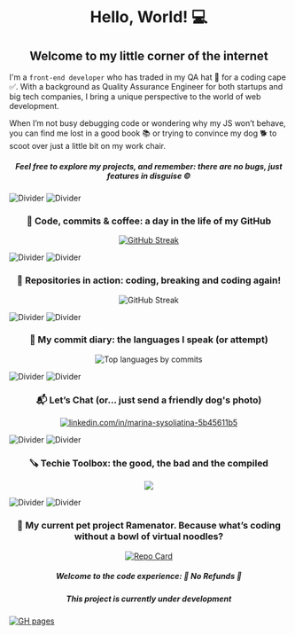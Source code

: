 
<h1 align="center">Hello, World! 💻</h1>

<h2 align="center">Welcome to my little corner of the internet</h2>

I'm a `front-end developer` who has traded in my QA hat 🚫 for a coding cape ✅. With a background as Quality Assurance Engineer for both startups and big tech companies, I bring a unique perspective to the world of web development.

When I’m not busy debugging code or wondering why my JS won’t behave, you can find me lost in a good book 📚 or trying to convince my dog 🐕 to scoot over just a little bit on my work chair.

<h5 align="center"> Feel free to explore my projects, and remember: there are no bugs, just features in disguise ©️</h5>
 
![Divider](https://via.placeholder.com/1000x3/CCE5FF/FFFFFF?text=)
![Divider](https://via.placeholder.com/1000x1/CCE5FF/FFFFFF?text=)

<h3 align="center">🧩 Code, commits & coffee: a day in the life of my GitHub</h3>

<p align="center">
  <a href="https://git.io/streak-stats">
    <img src="https://streak-stats.demolab.com?user=stereogamm&theme=ambient-gradient&hide_border=true&border_radius=10&date_format=j%20M%5B%20Y%5D&card_width=450&card_height=190&ring=9EEB4B&fire=FFB80A&stroke=D9C1FF5A&sideLabels=E9EB56&currStreakLabel=A33FBB&hide_longest_streak=true" alt="GitHub Streak" />
  </a>
</p>


![Divider](https://via.placeholder.com/1000x3/D4CCFF/FFFFFF?text=+)
![Divider](https://via.placeholder.com/1000x1/D4CCFF/FFFFFF?text=+)

<h3 align="center">🧩 Repositories in action: coding, breaking and coding again!</h3>
<p align="center">
 <a>
  <img src="https://github-readme-stats.vercel.app/api/top-langs/?username=stereogamm&layout=compact&theme=github_light&langs_count=12&custom_title=Top%20Languages%20by%20my%20repo" alt="GitHub Streak"/>
 </a>
</p>

![Divider](https://via.placeholder.com/1000x3/DFC4FF/FFFFFF?text=+)
![Divider](https://via.placeholder.com/1000x1/DFC4FF/FFFFFF?text=+)

<h3 align="center">🧩 My сommit diary: the languages I speak (or attempt)</h3>
<p align="center">
 <a>
  <img src="https://github-readme-stats.vercel.app/api/top-langs/?username=stereogamm&layout=compact&theme=github_light&hide=css,scss,html,mdx,shell&&custom_title=Top%20Languages%20by%20commits" alt="Top languages by commits"/>
 </a>
</p>

![Divider](https://via.placeholder.com/1000x3/F2C6E3/FFFFFF?text=+)
![Divider](https://via.placeholder.com/1000x1/F2C6E3/FFFFFF?text=+)

<h3 align="center">📬 Let’s Chat (or... just send a friendly dog's photo)</h3>
<p align="center">
<a href="https://linkedin.com/in/marina-sysoliatina-5b45611b5" target="blank"><img align="center" src="https://skillicons.dev/icons?i=linkedin&theme=light" alt="linkedin.com/in/marina-sysoliatina-5b45611b5"/></a>
</p>

![Divider](https://via.placeholder.com/1000x3/FFD1C2/FFFFFF?text=+)
![Divider](https://via.placeholder.com/1000x1/FFD1C2/FFFFFF?text=+)

<h3 align="center">🪚 Techie Toolbox: the good, the bad and the compiled</h3>

<p align="center">
  <a href="https://skillicons.dev">
    <img src="https://skillicons.dev/icons?i=html,htmx,css,js,ts,webpack,yarn,react,redux,jest,git,sass,jquery,figma,babel,cypress,docker,github,grafana,elasticsearch,npm,postman&theme=light&perline=11" />
  </a>
</p>

![Divider](https://via.placeholder.com/1000x2/FFE6B3/FFFFFF?text=+)
![Divider](https://via.placeholder.com/1000x1/FFE6B3/FFFFFF?text=+)

<h3 align="center">🦥 My current pet project Ramenator. Because what’s coding without a bowl of virtual noodles?</h3>

<p align="center">
  <a href="https://github.com/stereogamm/web-shop">
    <img src="https://github-readme-stats.vercel.app/api/pin/?username=stereogamm&repo=web-shop&theme=ambient_gradient&show_owner=true&hide=issues" alt="Repo Card" />
  </a>
</p>

<h5 align="center">Welcome to the code experience: 🚫 No Refunds 🚫</h5>
<h5 align="center">This project is currently under development</h5>

[![GH pages](https://img.shields.io/badge/GitHub-Pages-c051c1?style=for-the-badge&logo=github)]( https://stereogamm.github.io/web-shop/ ) 



